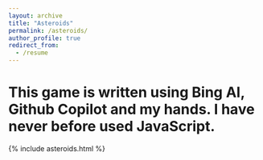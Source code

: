 ```yaml
---
layout: archive
title: "Asteroids"
permalink: /asteroids/
author_profile: true
redirect_from:
  - /resume
---
```


# This game is written using Bing AI, Github Copilot and my hands. I have never before used JavaScript.
{% include asteroids.html %}
